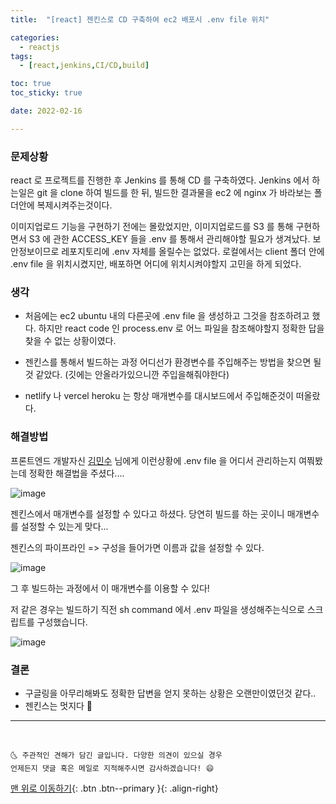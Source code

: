 ```yaml
---
title:  "[react] 젠킨스로 CD 구축하여 ec2 배포시 .env file 위치"

categories:
  - reactjs 
tags:
  - [react,jenkins,CI/CD,build]

toc: true
toc_sticky: true

date: 2022-02-16

---
```


### 문제상황

react 로 프로젝트를 진행한 후 Jenkins 를 통해 CD 를 구축하였다. 
Jenkins 에서 하는일은 git 을 clone 하여 빌드를 한 뒤, 빌드한 결과물을 ec2 에 nginx 가 바라보는 폴더안에 복제시켜주는것이다.

이미지업로드 기능을 구현하기 전에는 몰랐었지만, 이미지업로드를 S3 를 통해 구현하면서 S3 에 관한 ACCESS_KEY 들을 .env 를 통해서 관리해야할 필요가 생겨났다.
보안정보이므로 레포지토리에 .env 자체를 올릴수는 없었다. 로컬에서는 client 폴더 안에 .env file 을 위치시켰지만, 배포하면 어디에 위치시켜야할지 고민을 하게 되었다.


### 생각

- 처음에는 ec2 ubuntu 내의 다른곳에 .env file 을 생성하고 그것을 참조하려고 했다. 하지만 react code 인 process.env 로 어느 파일을 참조해야할지 정확한 답을 찾을 수 없는 상황이였다.

- 젠킨스를 통해서 빌드하는 과정 어디선가 환경변수를 주입해주는 방법을 찾으면 될 것 같았다. (깃에는 안올라가있으니깐 주입을해줘야한다)

- netlify 나 vercel heroku 는 항상 매개변수를 대시보드에서 주입해준것이 떠올랐다.


### 해결방법

프론트엔드 개발자신 [김민수](https://github.com/minsoo-web) 님에게 이런상황에 .env file 을 어디서 관리하는지 여쭤봤는데 정확한 해결법을 주셨다....

![image](https://user-images.githubusercontent.com/69495129/154199265-70d92669-59c0-4893-87fe-36cbb02d179e.png)

젠킨스에서 매개변수를 설정할 수 있다고 하셨다. 당연히 빌드를 하는 곳이니 매개변수를 설정할 수 있는게 맞다...

젠킨스의 파이프라인 => 구성을 들어가면 이름과 값을 설정할 수 있다.

![image](https://user-images.githubusercontent.com/69495129/154199423-3f517e71-259c-4391-8496-bedf14572961.png)


그 후 빌드하는 과정에서 이 매개변수를 이용할 수 있다! 

저 같은 경우는 빌드하기 직전 sh command 에서 .env 파일을 생성해주는식으로 스크립트를 구성했습니다.



![image](https://user-images.githubusercontent.com/69495129/154213150-3267dfff-f0bf-4fba-ab67-f42fa2680c5e.png)




### 결론

- 구글링을 아무리해봐도 정확한 답변을 얻지 못하는 상황은 오랜만이였던것 같다.. 
- 젠킨스는 멋지다 🚗



***
<br>

    🌜 주관적인 견해가 담긴 글입니다. 다양한 의견이 있으실 경우
    언제든지 댓글 혹은 메일로 지적해주시면 감사하겠습니다! 😄

[맨 위로 이동하기](#){: .btn .btn--primary }{: .align-right}

